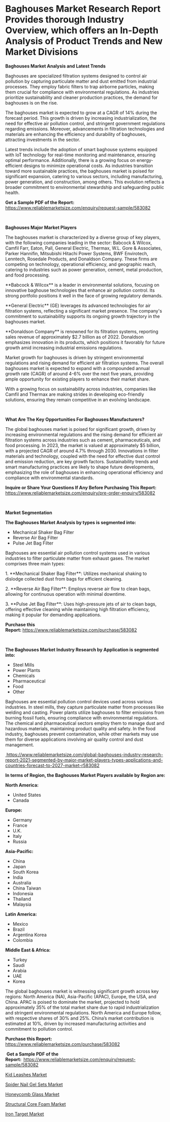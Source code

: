 <p><h1>Baghouses Market Research Report Provides thorough Industry Overview, which offers an In-Depth Analysis of Product Trends and New Market Divisions</h1></p><p><strong>Baghouses Market Analysis and Latest Trends</strong></p>
<p><p>Baghouses are specialized filtration systems designed to control air pollution by capturing particulate matter and dust emitted from industrial processes. They employ fabric filters to trap airborne particles, making them crucial for compliance with environmental regulations. As industries prioritize sustainability and cleaner production practices, the demand for baghouses is on the rise.</p><p>The baghouses market is expected to grow at a CAGR of 14% during the forecast period. This growth is driven by increasing industrialization, the need for effective air pollution control, and stringent government regulations regarding emissions. Moreover, advancements in filtration technologies and materials are enhancing the efficiency and durability of baghouses, attracting investments in the sector.</p><p>Latest trends include the adoption of smart baghouse systems equipped with IoT technology for real-time monitoring and maintenance, ensuring optimal performance. Additionally, there is a growing focus on energy-efficient designs to minimize operational costs. As industries transition toward more sustainable practices, the baghouses market is poised for significant expansion, catering to various sectors, including manufacturing, power generation, and construction, among others. This evolution reflects a broader commitment to environmental stewardship and safeguarding public health.</p></p>
<p><strong>Get a Sample PDF of the Report:&nbsp;</strong> <a href="https://www.reliablemarketsize.com/enquiry/request-sample/583082?utm_campaign=1170&utm_medium=2&utm_source=Github&utm_content=ia&utm_term=27092024&utm_id=baghouses">https://www.reliablemarketsize.com/enquiry/request-sample/583082</a></p>
<p>&nbsp;</p>
<p><strong>Baghouses Major Market Players</strong></p>
<p><p>The baghouses market is characterized by a diverse group of key players, with the following companies leading in the sector: Babcock & Wilcox, Camfil Farr, Eaton, Pall, General Electric, Thermax, W.L. Gore & Associates, Parker Hannifin, Mitsubishi Hitachi Power Systems, BWF Envirotech, Lenntech, Rosedale Products, and Donaldson Company. These firms are competing on technology, operational efficiency, and geographic reach, catering to industries such as power generation, cement, metal production, and food processing.</p><p>**Babcock & Wilcox** is a leader in environmental solutions, focusing on innovative baghouse technologies that enhance air pollution control. Its strong portfolio positions it well in the face of growing regulatory demands.</p><p>**General Electric** (GE) leverages its advanced technologies for air filtration systems, reflecting a significant market presence. The company's commitment to sustainability supports its ongoing growth trajectory in the baghouses market.</p><p>**Donaldson Company** is renowned for its filtration systems, reporting sales revenue of approximately $2.7 billion as of 2022. Donaldson emphasizes innovation in its products, which positions it favorably for future growth amid increasing industrial emissions regulations.</p><p>Market growth for baghouses is driven by stringent environmental regulations and rising demand for efficient air filtration systems. The overall baghouses market is expected to expand with a compounded annual growth rate (CAGR) of around 4-6% over the next five years, providing ample opportunity for existing players to enhance their market share.</p><p>With a growing focus on sustainability across industries, companies like Camfil and Thermax are making strides in developing eco-friendly solutions, ensuring they remain competitive in an evolving landscape.</p></p>
<p>&nbsp;</p>
<p><strong>What Are The Key Opportunities For Baghouses Manufacturers?</strong></p>
<p><p>The global baghouses market is poised for significant growth, driven by increasing environmental regulations and the rising demand for efficient air filtration systems across industries such as cement, pharmaceuticals, and food processing. In 2023, the market is valued at approximately $5 billion, with a projected CAGR of around 4.7% through 2030. Innovations in filter materials and technology, coupled with the need for effective dust control and emission reduction, are key growth factors. Sustainability trends and smart manufacturing practices are likely to shape future developments, emphasizing the role of baghouses in enhancing operational efficiency and compliance with environmental standards.</p></p>
<p><strong>Inquire or Share Your Questions If Any Before Purchasing This Report:</strong> <a href="https://www.reliablemarketsize.com/enquiry/pre-order-enquiry/583082?utm_campaign=1170&utm_medium=2&utm_source=Github&utm_content=ia&utm_term=27092024&utm_id=baghouses">https://www.reliablemarketsize.com/enquiry/pre-order-enquiry/583082</a></p>
<p>&nbsp;</p>
<p><strong>Market Segmentation</strong></p>
<p><strong>The Baghouses Market Analysis by types is segmented into:</strong></p>
<p><ul><li>Mechanical Shaker Bag Filter</li><li>Reverse Air Bag Filter</li><li>Pulse Jet Bag Filter</li></ul></p>
<p><p>Baghouses are essential air pollution control systems used in various industries to filter particulate matter from exhaust gases. The market comprises three main types: </p><p>1. **Mechanical Shaker Bag Filter**: Utilizes mechanical shaking to dislodge collected dust from bags for efficient cleaning.</p><p>2. **Reverse Air Bag Filter**: Employs reverse air flow to clean bags, allowing for continuous operation with minimal downtime.</p><p>3. **Pulse Jet Bag Filter**: Uses high-pressure jets of air to clean bags, offering effective cleaning while maintaining high filtration efficiency, making it popular for demanding applications.</p></p>
<p><strong>Purchase this Report:&nbsp;</strong><a href="https://www.reliablemarketsize.com/purchase/583082?utm_campaign=1170&utm_medium=2&utm_source=Github&utm_content=ia&utm_term=27092024&utm_id=baghouses">https://www.reliablemarketsize.com/purchase/583082</a></p>
<p>&nbsp;</p>
<p><strong>The Baghouses Market Industry Research by Application is segmented into:</strong></p>
<p><ul><li>Steel Mills</li><li>Power Plants</li><li>Chemicals</li><li>Pharmaceutical</li><li>Food</li><li>Other</li></ul></p>
<p><p>Baghouses are essential pollution control devices used across various industries. In steel mills, they capture particulate matter from processes like welding and casting. Power plants utilize baghouses to filter emissions from burning fossil fuels, ensuring compliance with environmental regulations. The chemical and pharmaceutical sectors employ them to manage dust and hazardous materials, maintaining product quality and safety. In the food industry, baghouses prevent contamination, while other markets may use them for diverse applications involving air quality control and dust management.</p></p>
<p><a href="https://www.reliablemarketsize.com/global-baghouses-industry-research-report-2021-segmented-by-major-market-players-types-applications-and-countries-forecast-to-2027-market-r583082?utm_campaign=1170&utm_medium=2&utm_source=Github&utm_content=ia&utm_term=27092024&utm_id=baghouses">&nbsp;https://www.reliablemarketsize.com/global-baghouses-industry-research-report-2021-segmented-by-major-market-players-types-applications-and-countries-forecast-to-2027-market-r583082</a></p>
<p><strong>In terms of Region, the Baghouses Market Players available by Region are:</strong></p>
<p>
    <p> <strong> North America: </strong>
        <ul>
            <li>United States</li>
            <li>Canada</li>
        </ul>
        </p> 
    <p> <strong> Europe: </strong>
        <ul>
            <li>Germany</li>
            <li>France</li>
            <li>U.K.</li>
            <li>Italy</li>
            <li>Russia</li>
        </ul>
        </p> 
    <p> <strong> Asia-Pacific: </strong>
        <ul>
            <li>China</li>
            <li>Japan</li>
            <li>South Korea</li>
            <li>India</li>
            <li>Australia</li>
            <li>China Taiwan</li>
            <li>Indonesia</li>
            <li>Thailand</li>
            <li>Malaysia</li>
        </ul>
        </p> 
    <p> <strong> Latin America: </strong>
        <ul>
            <li>Mexico</li>
            <li>Brazil</li>
            <li>Argentina Korea</li>
            <li>Colombia</li>
        </ul>
        </p> 
    <p> <strong> Middle East & Africa: </strong>
        <ul>
            <li>Turkey</li>
            <li>Saudi</li>
            <li>Arabia</li>
            <li>UAE</li>
            <li>Korea</li>
        </ul>
    </p>
    </p>
<p><p>The global baghouses market is witnessing significant growth across key regions: North America (NA), Asia-Pacific (APAC), Europe, the USA, and China. APAC is poised to dominate the market, projected to hold approximately 35% of the total market share due to rapid industrialization and stringent environmental regulations. North America and Europe follow, with respective shares of 30% and 25%. China’s market contribution is estimated at 10%, driven by increased manufacturing activities and commitment to pollution control.</p></p>
<p><strong>Purchase this Report: </strong><a href="https://www.reliablemarketsize.com/purchase/583082?utm_campaign=1170&utm_medium=2&utm_source=Github&utm_content=ia&utm_term=27092024&utm_id=baghouses">https://www.reliablemarketsize.com/purchase/583082</a></p>
<p>&nbsp;<strong>Get a Sample PDF of the Report:&nbsp;&nbsp;</strong><a href="https://www.reliablemarketsize.com/enquiry/request-sample/583082?utm_campaign=1170&utm_medium=2&utm_source=Github&utm_content=ia&utm_term=27092024&utm_id=baghouses">https://www.reliablemarketsize.com/enquiry/request-sample/583082</a></p>
<p><strong></strong></p>
<p><p><a href="https://issuu.com/reportprime-2/docs/kid-leashes-market-size-2030.pptx_e131828a168e41?utm_campaign=1170&utm_medium=2&utm_source=Github&utm_content=ia&utm_term=27092024&utm_id=baghouses">Kid Leashes Market</a></p><p><a href="https://issuu.com/reportprime-2/docs/spider-nail-gel-sets-market-size-20_25f5ca84b86154?utm_campaign=1170&utm_medium=2&utm_source=Github&utm_content=ia&utm_term=27092024&utm_id=baghouses">Spider Nail Gel Sets Market</a></p><p><a href="https://www.linkedin.com/pulse/honeycomb-glass-market-share-size-trends-industry-analysis-mrtgf?utm_campaign=1170&utm_medium=2&utm_source=Github&utm_content=ia&utm_term=27092024&utm_id=baghouses">Honeycomb Glass Market</a></p><p><a href="https://www.linkedin.com/pulse/market-dynamics-future-trends-global-structural-core-foam-sector-1a5if?utm_campaign=1170&utm_medium=2&utm_source=Github&utm_content=ia&utm_term=27092024&utm_id=baghouses">Structural Core Foam Market</a></p><p><a href="https://www.linkedin.com/pulse/iron-target-market-outlook-forecast-from-2024-2031-genius-market-ynjcf?utm_campaign=1170&utm_medium=2&utm_source=Github&utm_content=ia&utm_term=27092024&utm_id=baghouses">Iron Target Market</a></p></p>